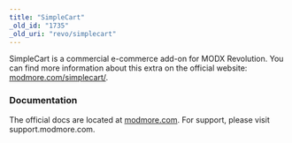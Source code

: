 ```yaml
---
title: "SimpleCart"
_old_id: "1735"
_old_uri: "revo/simplecart"
---
```


SimpleCart is a commercial e-commerce add-on for MODX Revolution.
You can find more information about this extra on the official website: [modmore.com/simplecart/](https://www.modmore.com/simplecart/).

### Documentation

The official docs are located at [modmore.com](https://www.modmore.com/simplecart/documentation/). For support, please visit support.modmore.com.
